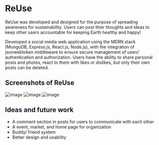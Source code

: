 # ReUse
ReUse was developed and designed for the purpose of spreading awareness for sustainability. Users can post thier thoughts and ideas to keep other users accountable for keeping Earth healthy and happy!

Developed a social media web application using the MERN stack (MongoDB, Express.js, React.js, Node.js), with the integration of jsonwebtoken middleware to ensure secure management of users' authentication and authorization. Users have the ability to share personal posts and photos, react to them with likes or dislikes, but only their own posts can be deleted.

## Screenshots of ReUse
![image](https://github.com/kellyhubs/ReUse/assets/110435037/2fc45c44-40e1-4c12-89d8-09f3855efc31)
![image](https://github.com/kellyhubs/ReUse/assets/110435037/5981defa-d531-45e9-bfd9-6595ffeb2511)
![image](https://github.com/kellyhubs/ReUse/assets/110435037/2fb290c3-f24f-4941-bbff-2ff5f8e4c2a4)

## Ideas and future work 
- A comment section in posts for users to communicate with each other 
- A event, market, and home page for organization 
- Buddy/ friend system 
- Better design and usability 

